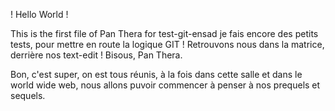 ! Hello World !

This is the first file of Pan Thera for test-git-ensad
je fais encore des petits tests, pour mettre en route la logique GIT !
Retrouvons nous dans la matrice, derrière nos text-edit !
Bisous, Pan Thera.

Bon, c'est super, on est tous réunis, à la fois dans cette salle et dans le world wide web, nous allons puvoir commencer à penser à nos prequels et sequels.

